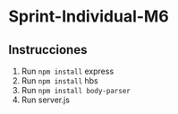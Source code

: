# Sprint-Individual-M6

## Instrucciones
1. Run ``` npm install ``` express
2. Run ``` npm install ``` hbs
3. Run ``` npm install body-parser ```
4. Run server.js

